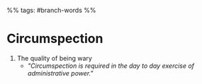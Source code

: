 %% tags: #branch-words %%
# Circumspection
1. The quality of being wary
	- *"Circumspection is required in the day to day exercise of administrative power."*